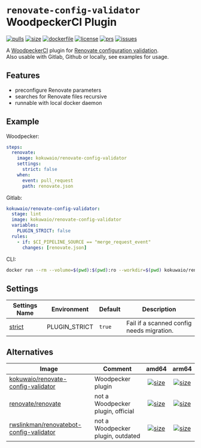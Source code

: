 # `renovate-config-validator` WoodpeckerCI Plugin

[![pulls](https://img.shields.io/docker/pulls/kokuwaio/renovate-config-validator)](https://hub.docker.com/r/kokuwaio/renovate-config-validator)
[![size](https://img.shields.io/docker/image-size/kokuwaio/renovate-config-validator)](https://hub.docker.com/r/kokuwaio/renovate-config-validator)
[![dockerfile](https://img.shields.io/badge/source-Dockerfile%20-blue)](https://git.kokuwa.io/woodpecker/renovate-config-validator/src/branch/main/Dockerfile)
[![license](https://img.shields.io/badge/License-EUPL%201.2-blue)](https://git.kokuwa.io/woodpecker/renovate-config-validator/src/branch/main/LICENSE)
[![prs](https://img.shields.io/gitea/pull-requests/open/woodpecker/renovate-config-validator?gitea_url=https%3A%2F%2Fgit.kokuwa.io)](https://git.kokuwa.io/woodpecker/renovate-config-validator/pulls)
[![issues](https://img.shields.io/gitea/issues/open/woodpecker/renovate-config-validator?gitea_url=https%3A%2F%2Fgit.kokuwa.io)](https://git.kokuwa.io/woodpecker/renovate-config-validator/issues)

A [WoodpeckerCI](https://woodpecker-ci.org) plugin for [Renovate configuration validation](https://docs.renovatebot.com/config-validation/).  
Also usable with Gitlab, Github or locally, see examples for usage.

## Features

- preconfigure Renovate parameters
- searches for Renovate files recursive
- runnable with local docker daemon

## Example

Woodpecker:

```yaml
steps:
  renovate:
    image: kokuwaio/renovate-config-validator
    settings:
      strict: false
    when:
      event: pull_request
      path: renovate.json
```

Gitlab:

```yaml
kokuwaio/renovate-config-validator:
  stage: lint
  image: kokuwaio/renovate-config-validator
  variables:
    PLUGIN_STRICT: false
  rules:
    - if: $CI_PIPELINE_SOURCE == "merge_request_event"
      changes: [renovate.json]
```

CLI:

```bash
docker run --rm --volume=$(pwd):$(pwd):ro --workdir=$(pwd) kokuwaio/renovate-config-validator
```

## Settings

| Settings Name  | Environment     | Default | Description                                                    |
| -------------- | --------------- | ------- | -------------------------------------------------------------- |
| [strict](https://docs.renovatebot.com/config-validation/#strict-mode) | PLUGIN_STRICT | `true` | Fail if a scanned config needs migration. |

## Alternatives

| Image                                                                                                       | Comment                           | amd64 | arm64 |
| ----------------------------------------------------------------------------------------------------------- | --------------------------------- |:-----:|:-----:|
| [kokuwaio/renovate-config-validator](https://hub.docker.com/r/kokuwaio/renovate-config-validator)           | Woodpecker plugin                 | [![size](https://img.shields.io/docker/image-size/kokuwaio/renovate-config-validator?arch=amd64&label=)](https://hub.docker.com/r/kokuwaio/renovate-config-validator)           | [![size](https://img.shields.io/docker/image-size/kokuwaio/renovate-config-validator?arch=arm64&label=)](https://hub.docker.com/r/kokuwaio/renovate-config-validator) |
| [renovate/renovate](https://hub.docker.com/r/renovate/renovate)                                             | not a Woodpecker plugin, official | [![size](https://img.shields.io/docker/image-size/renovate/renovate/latest?arch=amd64&label=)](https://hub.docker.com/r/renovate/renovate)                                      | [![size](https://img.shields.io/docker/image-size/renovate/renovate/latest?arch=arm64&label=)](https://hub.docker.com/r/renovate/renovate) |
| [rwslinkman/renovatebot-config-validator](https://hub.docker.com/r/rwslinkman/renovatebot-config-validator) | not a Woodpecker plugin, outdated | [![size](https://img.shields.io/docker/image-size/rwslinkman/renovatebot-config-validator?arch=amd64&label=)](https://hub.docker.com/r/rwslinkman/renovatebot-config-validator) | [![size](https://img.shields.io/docker/image-size/rwslinkman/renovatebot-config-validator?arch=arm64&label=)](https://hub.docker.com/r/rwslinkman/renovatebot-config-validator) |
